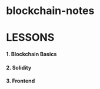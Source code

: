 # blockchain-notes

<h1>LESSONS</h1>

<h4>1. Blockchain Basics</h4>
<h4>2. Solidity</h4>
<h4>3. Frontend</h4>
